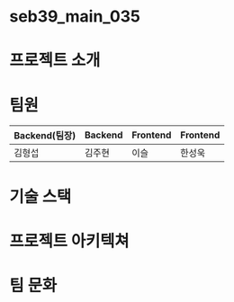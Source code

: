 # seb39_main_035

# 프로젝트 소개

# 팀원

Backend(팀장) | Backend | Frontend | Frontend
--|--|--|--
김형섭 | 김주현 | 이슬 | 한성욱

# 기술 스택
# 프로젝트 아키텍쳐
# 팀 문화

